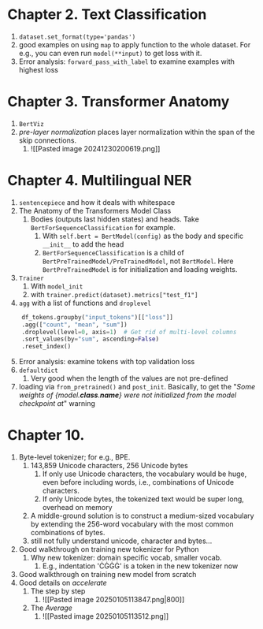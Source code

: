 # Chapter 2. Text Classification
1. `dataset.set_format(type='pandas')`
2. good examples on using `map` to apply function to the whole dataset. For e.g., you can even run `model(**input)` to get loss with it.
3. Error analysis: `forward_pass_with_label` to examine examples with highest loss

# Chapter 3. Transformer Anatomy
1. `BertViz`
2. *pre-layer normalization* places layer normalization within the span of the skip connections.
	1. ![[Pasted image 20241230200619.png]]

# Chapter 4. Multilingual NER
1. `sentencepiece` and how it deals with whitespace
2. The Anatomy of the Transformers Model Class
	1. Bodies (outputs last hidden states) and heads. Take `BertForSequenceClassification` for example.
		1. With `self.bert = BertModel(config)` as the body and specific `__init__` to add the head
		2. `BertForSequenceClassification` is a child of `BertPreTrainedModel/PreTrainedModel`, not `BertModel`. Here `BertPreTrainedModel` is for initialization and loading weights.
3. `Trainer`
	1. With `model_init`
	2. with `trainer.predict(dataset).metrics["test_f1"]`
4. `agg` with a list of functions and `droplevel` 
```python
    df_tokens.groupby("input_tokens")[["loss"]]
    .agg(["count", "mean", "sum"])
    .droplevel(level=0, axis=1)  # Get rid of multi-level columns
    .sort_values(by="sum", ascending=False)
    .reset_index()
```
5. Error analysis: examine tokens with top validation loss
6. `defaultdict`
	1. Very good when the length of the values are not pre-defined
7. loading via `from_pretrained()` and `post_init`. Basically, to get the "*Some weights of {model.__class__.__name__} were not initialized from the model checkpoint at*" warning

# Chapter 10. 
1. Byte-level tokenizer; for e.g., BPE.
	1. 143,859 Unicode characters, 256 Unicode bytes
		1. If only use Unicode characters, the vocabulary would be huge, even before including words, i.e., combinations of Unicode characters.
		2. If only Unicode bytes, the tokenized text would be super long, overhead on memory
	2. A middle-ground solution is to construct a medium-sized vocabulary by extending the 256-word vocabulary with the most common combinations of bytes.
	3. still not fully understand unicode, character and bytes...
2. Good walkthrough on training new tokenizer for Python
	1. Why new tokenizer: domain specific vocab, smaller vocab.
		1. E.g., indentation 'ĊĠĠĠ' is a token in the new tokenizer now
3. Good walkthrough on training new model from scratch
4. Good details on *accelerate*
	1. The step by step
		1. ![[Pasted image 20250105113847.png|800]]
	2. The *Average* 
		1. ![[Pasted image 20250105113512.png]]
